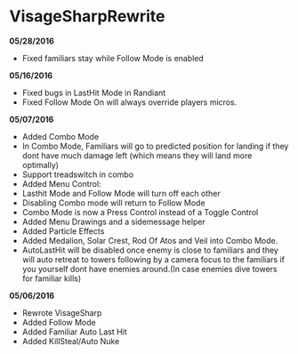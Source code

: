 # VisageSharpRewrite

**05/28/2016**
- Fixed familiars stay while Follow Mode is enabled

**05/16/2016**
- Fixed bugs in LastHit Mode in Randiant
- Fixed Follow Mode On will always override players micros.

**05/07/2016**
- Added Combo Mode
- In Combo Mode, Familiars will go to predicted position for landing if they dont have much damage left (which means they will land more optimally)
- Support treadswitch in combo
- Added Menu Control:
 - Lasthit Mode and Follow Mode will turn off each other
 - Disabling Combo mode will return to Follow Mode
 - Combo Mode is now a Press Control instead of a Toggle Control
 - Added Menu Drawings and a sidemessage helper
- Added Particle Effects
- Added Medalion, Solar Crest, Rod Of Atos and Veil into Combo Mode.
- AutoLastHit will be disabled once enemy is close to familiars and they will auto retreat to towers following by a camera focus to the familiars if you yourself dont have enemies around.(In case enemies dive towers for familiar kills)


**05/06/2016**
- Rewrote VisageSharp
- Added Follow Mode
- Added Familiar Auto Last Hit
- Added KillSteal/Auto Nuke

